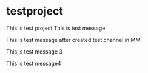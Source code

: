 # testproject
This is test project
This is test message

This is test message after created test channel in MM!


This is test message 3

This is test message4
